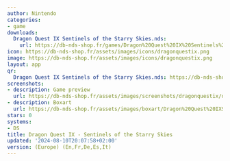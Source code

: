 ```yaml
---
author: Nintendo
categories:
- game
downloads:
  Dragon Quest IX Sentinels of the Starry Skies.nds:
    url: https://db-nds-shop.fr/games/Dragon%20Quest%20IX%20Sentinels%20of%20the%20Starry%20Skies.zip
icon: https://db-nds-shop.fr/assets/images/icons/dragonquestix.png
image: https://db-nds-shop.fr/assets/images/icons/dragonquestix.png
layout: app
qr:
  Dragon Quest IX Sentinels of the Starry Skies.nds: https://db-nds-shop.fr/qr/dragon-quest-ix-sentinels-of-the-starry-skies-nds.png
screenshots:
- description: Game preview
  url: https://db-nds-shop.fr/assets/images/screenshots/dragonquestix/dragonquestix.png
- description: Boxart
  url: https://db-nds-shop.fr/assets/images/boxart/Dragon%20Quest%20IXSentinels%20of%20the%20Starry%20Skies.nds.png
stars: 0
systems:
- DS
title: Dragon Quest IX - Sentinels of the Starry Skies
updated: '2024-08-10T20:07:58+02:00'
version: (Europe) (En,Fr,De,Es,It)
---
```


